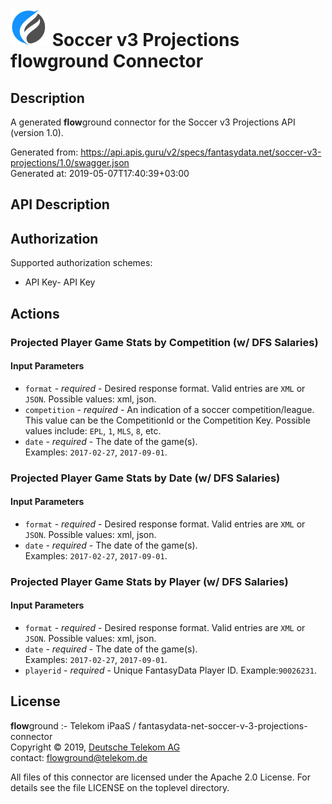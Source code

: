 # ![LOGO](logo.png) Soccer v3 Projections **flow**ground Connector

## Description

A generated **flow**ground connector for the Soccer v3 Projections API (version 1.0).

Generated from: https://api.apis.guru/v2/specs/fantasydata.net/soccer-v3-projections/1.0/swagger.json<br/>
Generated at: 2019-05-07T17:40:39+03:00

## API Description



## Authorization

Supported authorization schemes:
- API Key- API Key
## Actions

### Projected Player Game Stats by Competition (w/ DFS Salaries)

#### Input Parameters
* `format` - _required_ - Desired response format. Valid entries are <code>XML</code> or <code>JSON</code>.
    Possible values: xml, json.
* `competition` - _required_ - An indication of a soccer competition/league. This value can be the CompetitionId or the Competition Key. Possible values include: <code>EPL</code>, <code>1</code>, <code>MLS</code>, <code>8</code>, etc.
* `date` - _required_ - The date of the game(s).
<br>Examples: <code>2017-02-27</code>, <code>2017-09-01</code>.

### Projected Player Game Stats by Date (w/ DFS Salaries)

#### Input Parameters
* `format` - _required_ - Desired response format. Valid entries are <code>XML</code> or <code>JSON</code>.
    Possible values: xml, json.
* `date` - _required_ - The date of the game(s).
<br>Examples: <code>2017-02-27</code>, <code>2017-09-01</code>.

### Projected Player Game Stats by Player (w/ DFS Salaries)

#### Input Parameters
* `format` - _required_ - Desired response format. Valid entries are <code>XML</code> or <code>JSON</code>.
    Possible values: xml, json.
* `date` - _required_ - The date of the game(s).
<br>Examples: <code>2017-02-27</code>, <code>2017-09-01</code>.
* `playerid` - _required_ - Unique FantasyData Player ID.
Example:<code>90026231</code>.

## License

**flow**ground :- Telekom iPaaS / fantasydata-net-soccer-v-3-projections-connector<br/>
Copyright © 2019, [Deutsche Telekom AG](https://www.telekom.de)<br/>
contact: flowground@telekom.de

All files of this connector are licensed under the Apache 2.0 License. For details
see the file LICENSE on the toplevel directory.
